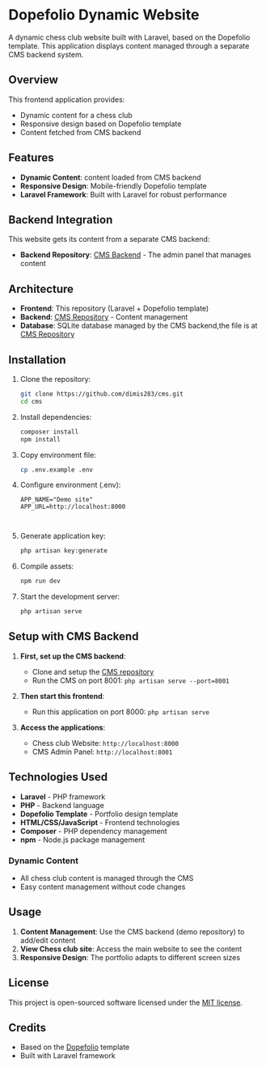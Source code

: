 # Dopefolio Dynamic Website

A dynamic chess club website built with Laravel, based on the Dopefolio template. This application displays  content managed through a separate CMS backend system.

## Overview

This frontend application provides:
- Dynamic content for a chess club
- Responsive design based on Dopefolio template
- Content fetched from CMS backend


## Features

- **Dynamic Content**: content loaded from CMS backend
- **Responsive Design**: Mobile-friendly Dopefolio template
- **Laravel Framework**: Built with Laravel for robust performance


## Backend Integration

This website gets its content from a separate CMS backend:
- **Backend Repository**: [CMS Backend](https://github.com/dimis283/demo) - The admin panel  that manages  content

## Architecture

- **Frontend**: This repository (Laravel + Dopefolio template)
- **Backend**: [CMS Repository](https://github.com/dimis283/demo) - Content management 
- **Database**: SQLite database managed by the CMS backend,the file is at [CMS Repository](https://github.com/dimis283/demo) 

## Installation

1. Clone the repository:
   ```bash
   git clone https://github.com/dimis283/cms.git
   cd cms
   ```

2. Install dependencies:
   ```bash
   composer install
   npm install
   ```

3. Copy environment file:
   ```bash
   cp .env.example .env
   ```

4. Configure environment (.env):
   ```
   APP_NAME="Demo site"
   APP_URL=http://localhost:8000
   
  

5. Generate application key:
   ```bash
   php artisan key:generate
   ```

6. Compile assets:
   ```bash
   npm run dev
   ```

7. Start the development server:
   ```bash
   php artisan serve
   ```

## Setup with CMS Backend

1. **First, set up the CMS backend**:
   - Clone and setup the [CMS repository](https://github.com/dimis283/demo)
   - Run the CMS on port 8001: `php artisan serve --port=8001`

2. **Then start this frontend**:
   - Run this application on port 8000: `php artisan serve`

3. **Access the applications**:
   - Chess club Website: `http://localhost:8000`
   - CMS Admin Panel: `http://localhost:8001`


## Technologies Used

- **Laravel** - PHP framework
- **PHP** - Backend language
- **Dopefolio Template** - Portfolio design template
- **HTML/CSS/JavaScript** - Frontend technologies
- **Composer** - PHP dependency management
- **npm** - Node.js package management


### Dynamic Content
- All chess club content is managed through the CMS
- Easy content management without code changes

## Usage

1. **Content Management**: Use the CMS backend (demo repository) to add/edit  content
2. **View Chess club site**: Access the main website to see the content
3. **Responsive Design**: The portfolio adapts to different screen sizes



## License

This project is open-sourced software licensed under the [MIT license](LICENSE).

## Credits

- Based on the [Dopefolio](https://github.com/rammcodes/Dopefolio) template
- Built with Laravel framework
